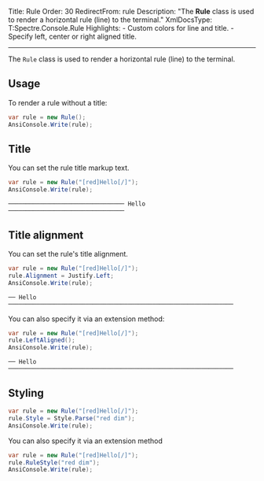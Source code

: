 Title: Rule
Order: 30
RedirectFrom: rule
Description: "The **Rule** class is used to render a horizontal rule (line) to the terminal."
XmlDocsType: T:Spectre.Console.Rule
Highlights:
    - Custom colors for line and title.
    - Specify left, center or right aligned title.

---

The `Rule` class is used to render a horizontal rule (line) to the terminal.

<?# AsciiCast cast="rule" /?>

## Usage

To render a rule without a title:

```csharp
var rule = new Rule();
AnsiConsole.Write(rule);
```

## Title

You can set the rule title markup text.

```csharp
var rule = new Rule("[red]Hello[/]");
AnsiConsole.Write(rule);
```

```text
───────────────────────────────── Hello ─────────────────────────────────
```

## Title alignment

You can set the rule's title alignment.

```csharp
var rule = new Rule("[red]Hello[/]");
rule.Alignment = Justify.Left;
AnsiConsole.Write(rule);
```

```text
── Hello ────────────────────────────────────────────────────────────────
```

You can also specify it via an extension method:

```csharp
var rule = new Rule("[red]Hello[/]");
rule.LeftAligned();
AnsiConsole.Write(rule);
```

```text
── Hello ────────────────────────────────────────────────────────────────
```


## Styling

```csharp
var rule = new Rule("[red]Hello[/]");
rule.Style = Style.Parse("red dim");
AnsiConsole.Write(rule);
```
You can also specify it via an extension method

```csharp
var rule = new Rule("[red]Hello[/]");
rule.RuleStyle("red dim");
AnsiConsole.Write(rule);
```
